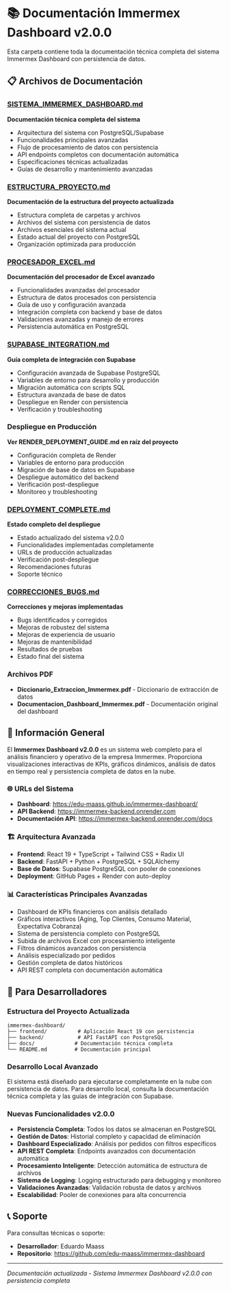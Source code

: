 # 📚 Documentación Immermex Dashboard v2.0.0

Esta carpeta contiene toda la documentación técnica completa del sistema Immermex Dashboard con persistencia de datos.

## 📋 Archivos de Documentación

### [SISTEMA_IMMERMEX_DASHBOARD.md](./SISTEMA_IMMERMEX_DASHBOARD.md)
**Documentación técnica completa del sistema**
- Arquitectura del sistema con PostgreSQL/Supabase
- Funcionalidades principales avanzadas
- Flujo de procesamiento de datos con persistencia
- API endpoints completos con documentación automática
- Especificaciones técnicas actualizadas
- Guías de desarrollo y mantenimiento avanzadas

### [ESTRUCTURA_PROYECTO.md](./ESTRUCTURA_PROYECTO.md)
**Documentación de la estructura del proyecto actualizada**
- Estructura completa de carpetas y archivos
- Archivos del sistema con persistencia de datos
- Archivos esenciales del sistema actual
- Estado actual del proyecto con PostgreSQL
- Organización optimizada para producción

### [PROCESADOR_EXCEL.md](./PROCESADOR_EXCEL.md)
**Documentación del procesador de Excel avanzado**
- Funcionalidades avanzadas del procesador
- Estructura de datos procesados con persistencia
- Guía de uso y configuración avanzada
- Integración completa con backend y base de datos
- Validaciones avanzadas y manejo de errores
- Persistencia automática en PostgreSQL

### [SUPABASE_INTEGRATION.md](./SUPABASE_INTEGRATION.md)
**Guía completa de integración con Supabase**
- Configuración avanzada de Supabase PostgreSQL
- Variables de entorno para desarrollo y producción
- Migración automática con scripts SQL
- Estructura avanzada de base de datos
- Despliegue en Render con persistencia
- Verificación y troubleshooting

### Despliegue en Producción
**Ver RENDER_DEPLOYMENT_GUIDE.md en raíz del proyecto**
- Configuración completa de Render
- Variables de entorno para producción
- Migración de base de datos en Supabase
- Despliegue automático del backend
- Verificación post-despliegue
- Monitoreo y troubleshooting

### [DEPLOYMENT_COMPLETE.md](./DEPLOYMENT_COMPLETE.md)
**Estado completo del despliegue**
- Estado actualizado del sistema v2.0.0
- Funcionalidades implementadas completamente
- URLs de producción actualizadas
- Verificación post-despliegue
- Recomendaciones futuras
- Soporte técnico

### [CORRECCIONES_BUGS.md](./CORRECCIONES_BUGS.md)
**Correcciones y mejoras implementadas**
- Bugs identificados y corregidos
- Mejoras de robustez del sistema
- Mejoras de experiencia de usuario
- Mejoras de mantenibilidad
- Resultados de pruebas
- Estado final del sistema

### Archivos PDF
- **Diccionario_Extraccion_Immermex.pdf** - Diccionario de extracción de datos
- **Documentacion_Dashboard_Immermex.pdf** - Documentación original del dashboard

## 🎯 Información General

El **Immermex Dashboard v2.0.0** es un sistema web completo para el análisis financiero y operativo de la empresa Immermex. Proporciona visualizaciones interactivas de KPIs, gráficos dinámicos, análisis de datos en tiempo real y persistencia completa de datos en la nube.

### 🌐 URLs del Sistema
- **Dashboard**: https://edu-maass.github.io/immermex-dashboard/
- **API Backend**: https://immermex-backend.onrender.com
- **Documentación API**: https://immermex-backend.onrender.com/docs

### 🏗️ Arquitectura Avanzada
- **Frontend**: React 19 + TypeScript + Tailwind CSS + Radix UI
- **Backend**: FastAPI + Python + PostgreSQL + SQLAlchemy
- **Base de Datos**: Supabase PostgreSQL con pooler de conexiones
- **Deployment**: GitHub Pages + Render con auto-deploy

### 📊 Características Principales Avanzadas
- Dashboard de KPIs financieros con análisis detallado
- Gráficos interactivos (Aging, Top Clientes, Consumo Material, Expectativa Cobranza)
- Sistema de persistencia completo con PostgreSQL
- Subida de archivos Excel con procesamiento inteligente
- Filtros dinámicos avanzados con persistencia
- Análisis especializado por pedidos
- Gestión completa de datos históricos
- API REST completa con documentación automática

## 🔧 Para Desarrolladores

### Estructura del Proyecto Actualizada
```
immermex-dashboard/
├── frontend/          # Aplicación React 19 con persistencia
├── backend/           # API FastAPI con PostgreSQL
├── docs/             # Documentación técnica completa
└── README.md         # Documentación principal
```

### Desarrollo Local Avanzado
El sistema está diseñado para ejecutarse completamente en la nube con persistencia de datos. Para desarrollo local, consulta la documentación técnica completa y las guías de integración con Supabase.

### Nuevas Funcionalidades v2.0.0
- **Persistencia Completa**: Todos los datos se almacenan en PostgreSQL
- **Gestión de Datos**: Historial completo y capacidad de eliminación
- **Dashboard Especializado**: Análisis por pedidos con filtros específicos
- **API REST Completa**: Endpoints avanzados con documentación automática
- **Procesamiento Inteligente**: Detección automática de estructura de archivos
- **Sistema de Logging**: Logging estructurado para debugging y monitoreo
- **Validaciones Avanzadas**: Validación robusta de datos y archivos
- **Escalabilidad**: Pooler de conexiones para alta concurrencia

## 📞 Soporte

Para consultas técnicas o soporte:
- **Desarrollador**: Eduardo Maass
- **Repositorio**: https://github.com/edu-maass/immermex-dashboard

---

*Documentación actualizada - Sistema Immermex Dashboard v2.0.0 con persistencia completa*
